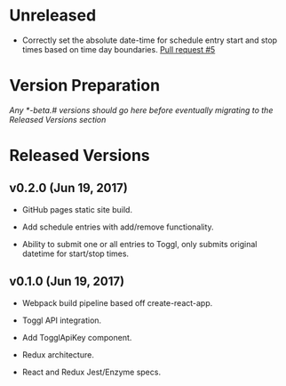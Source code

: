 # Unreleased

* Correctly set the absolute date-time for schedule entry start and stop times based on time day boundaries. [Pull request #5](https://github.com/patferguson/scheduler-for-toggl/pull/5)

# Version Preparation

*Any \*-beta.\# versions should go here before eventually migrating to the Released Versions section*

# Released Versions

## v0.2.0 (Jun 19, 2017)

* GitHub pages static site build.

* Add schedule entries with add/remove functionality.

* Ability to submit one or all entries to Toggl, only submits original datetime for start/stop times.

## v0.1.0 (Jun 19, 2017)

* Webpack build pipeline based off create-react-app.

* Toggl API integration.

* Add TogglApiKey component.

* Redux architecture.

* React and Redux Jest/Enzyme specs.
